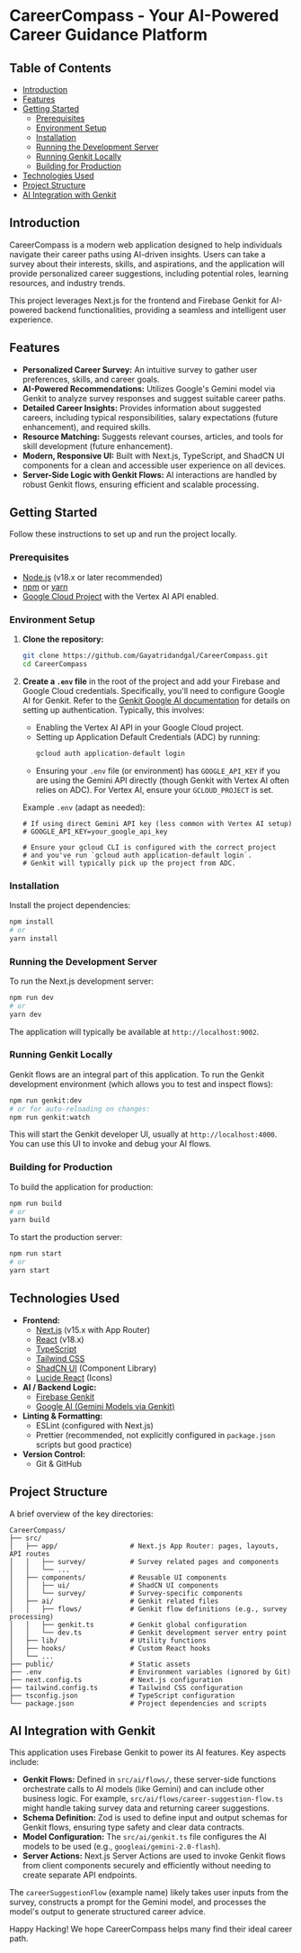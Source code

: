 # CareerCompass - Your AI-Powered Career Guidance Platform


## Table of Contents

- [Introduction](#introduction)
- [Features](#features)
- [Getting Started](#getting-started)
  - [Prerequisites](#prerequisites)
  - [Environment Setup](#environment-setup)
  - [Installation](#installation)
  - [Running the Development Server](#running-the-development-server)
  - [Running Genkit Locally](#running-genkit-locally)
  - [Building for Production](#building-for-production)
- [Technologies Used](#technologies-used)
- [Project Structure](#project-structure)
- [AI Integration with Genkit](#ai-integration-with-genkit)

## Introduction

CareerCompass is a modern web application designed to help individuals navigate their career paths using AI-driven insights. Users can take a survey about their interests, skills, and aspirations, and the application will provide personalized career suggestions, including potential roles, learning resources, and industry trends.

This project leverages Next.js for the frontend and Firebase Genkit for AI-powered backend functionalities, providing a seamless and intelligent user experience.

## Features

- **Personalized Career Survey:** An intuitive survey to gather user preferences, skills, and career goals.
- **AI-Powered Recommendations:** Utilizes Google's Gemini model via Genkit to analyze survey responses and suggest suitable career paths.
- **Detailed Career Insights:** Provides information about suggested careers, including typical responsibilities, salary expectations (future enhancement), and required skills.
- **Resource Matching:** Suggests relevant courses, articles, and tools for skill development (future enhancement).
- **Modern, Responsive UI:** Built with Next.js, TypeScript, and ShadCN UI components for a clean and accessible user experience on all devices.
- **Server-Side Logic with Genkit Flows:** AI interactions are handled by robust Genkit flows, ensuring efficient and scalable processing.


## Getting Started

Follow these instructions to set up and run the project locally.

### Prerequisites

- [Node.js](https://nodejs.org/) (v18.x or later recommended)
- [npm](https://www.npmjs.com/) or [yarn](https://yarnpkg.com/)
- [Google Cloud Project](https://console.cloud.google.com/) with the Vertex AI API enabled.

### Environment Setup

1.  **Clone the repository:**
    ```bash
    git clone https://github.com/Gayatridandgal/CareerCompass.git
    cd CareerCompass
    ```

2.  **Create a `.env` file** in the root of the project and add your Firebase and Google Cloud credentials.
    Specifically, you'll need to configure Google AI for Genkit. Refer to the [Genkit Google AI documentation](https://firebase.google.com/docs/genkit/plugins#google-ai) for details on setting up authentication. Typically, this involves:
    *   Enabling the Vertex AI API in your Google Cloud project.
    *   Setting up Application Default Credentials (ADC) by running:
        ```bash
        gcloud auth application-default login
        ```
    *   Ensuring your `.env` file (or environment) has `GOOGLE_API_KEY` if you are using the Gemini API directly (though Genkit with Vertex AI often relies on ADC). For Vertex AI, ensure your `GCLOUD_PROJECT` is set.

    Example `.env` (adapt as needed):
    ```env
    # If using direct Gemini API key (less common with Vertex AI setup)
    # GOOGLE_API_KEY=your_google_api_key

    # Ensure your gcloud CLI is configured with the correct project
    # and you've run `gcloud auth application-default login`.
    # Genkit will typically pick up the project from ADC.
    ```

### Installation

Install the project dependencies:

```bash
npm install
# or
yarn install
```

### Running the Development Server

To run the Next.js development server:

```bash
npm run dev
# or
yarn dev
```

The application will typically be available at `http://localhost:9002`.

### Running Genkit Locally

Genkit flows are an integral part of this application. To run the Genkit development environment (which allows you to test and inspect flows):

```bash
npm run genkit:dev
# or for auto-reloading on changes:
npm run genkit:watch
```

This will start the Genkit developer UI, usually at `http://localhost:4000`. You can use this UI to invoke and debug your AI flows.

### Building for Production

To build the application for production:

```bash
npm run build
# or
yarn build
```

To start the production server:

```bash
npm run start
# or
yarn start
```

## Technologies Used

- **Frontend:**
  - [Next.js](https://nextjs.org/) (v15.x with App Router)
  - [React](https://reactjs.org/) (v18.x)
  - [TypeScript](https://www.typescriptlang.org/)
  - [Tailwind CSS](https://tailwindcss.com/)
  - [ShadCN UI](https://ui.shadcn.com/) (Component Library)
  - [Lucide React](https://lucide.dev/) (Icons)
- **AI / Backend Logic:**
  - [Firebase Genkit](https://firebase.google.com/docs/genkit)
  - [Google AI (Gemini Models via Genkit)](https://ai.google.dev/)
- **Linting & Formatting:**
  - ESLint (configured with Next.js)
  - Prettier (recommended, not explicitly configured in `package.json` scripts but good practice)
- **Version Control:**
  - Git & GitHub

## Project Structure

A brief overview of the key directories:

```
CareerCompass/
├── src/
│   ├── app/                  # Next.js App Router: pages, layouts, API routes
│   │   ├── survey/           # Survey related pages and components
│   │   └── ...
│   ├── components/           # Reusable UI components
│   │   ├── ui/               # ShadCN UI components
│   │   └── survey/           # Survey-specific components
│   ├── ai/                   # Genkit related files
│   │   ├── flows/            # Genkit flow definitions (e.g., survey processing)
│   │   ├── genkit.ts         # Genkit global configuration
│   │   └── dev.ts            # Genkit development server entry point
│   ├── lib/                  # Utility functions
│   ├── hooks/                # Custom React hooks
│   └── ...
├── public/                   # Static assets
├── .env                      # Environment variables (ignored by Git)
├── next.config.ts            # Next.js configuration
├── tailwind.config.ts        # Tailwind CSS configuration
├── tsconfig.json             # TypeScript configuration
└── package.json              # Project dependencies and scripts
```

## AI Integration with Genkit

This application uses Firebase Genkit to power its AI features. Key aspects include:

- **Genkit Flows:** Defined in `src/ai/flows/`, these server-side functions orchestrate calls to AI models (like Gemini) and can include other business logic. For example, `src/ai/flows/career-suggestion-flow.ts` might handle taking survey data and returning career suggestions.
- **Schema Definition:** Zod is used to define input and output schemas for Genkit flows, ensuring type safety and clear data contracts.
- **Model Configuration:** The `src/ai/genkit.ts` file configures the AI models to be used (e.g., `googleai/gemini-2.0-flash`).
- **Server Actions:** Next.js Server Actions are used to invoke Genkit flows from client components securely and efficiently without needing to create separate API endpoints.

The `careerSuggestionFlow` (example name) likely takes user inputs from the survey, constructs a prompt for the Gemini model, and processes the model's output to generate structured career advice.

Happy Hacking! We hope CareerCompass helps many find their ideal career path.

